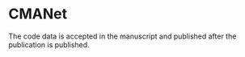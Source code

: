 # CMANet
The code data is accepted in the manuscript and published after the publication is published.
